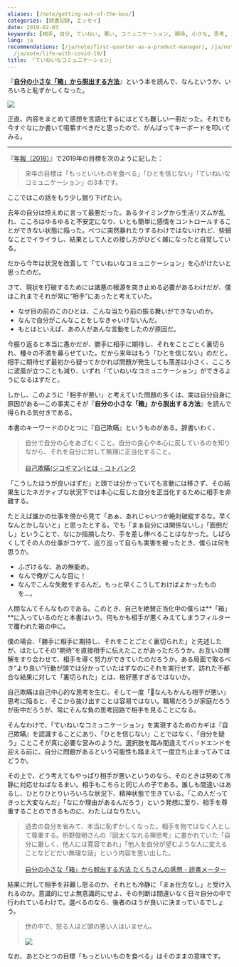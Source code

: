 ```yaml
---
aliases: [/note/getting-out-of-the-box/]
categories: [読書記録, エッセイ]
date: 2019-02-03
keywords: [相手, 自分, ていねい, 悪い, コミュニケーション, 期待, 小さな, 思考, 正当, 原因]
lang: ja
recommendations: [/ja/note/first-quarter-as-a-product-manager/, /ja/note/dmm-eikaiwa/,
  /ja/note/life-with-covid-19/]
title: 「ていねいなコミュニケーション」
---
```


『**[自分の小さな「箱」から脱出する方法](https://amzn.to/2CMhJ7p)**』という本を読んで、なんというか、いろいろと恥ずかしくなった。

<a href="https://www.amazon.co.jp/%E8%87%AA%E5%88%86%E3%81%AE%E5%B0%8F%E3%81%95%E3%81%AA%E3%80%8C%E7%AE%B1%E3%80%8D%E3%81%8B%E3%82%89%E8%84%B1%E5%87%BA%E3%81%99%E3%82%8B%E6%96%B9%E6%B3%95-%E3%82%A2%E3%83%BC%E3%83%93%E3%83%B3%E3%82%B8%E3%83%A3%E3%83%BC-%E3%82%A4%E3%83%B3%E3%82%B9%E3%83%86%E3%82%A3%E3%83%81%E3%83%A5%E3%83%BC%E3%83%88/dp/4479791779/ref=as_li_ss_il?ie=UTF8&qid=1548595288&sr=8-1&keywords=%E8%87%AA%E5%88%86%E3%81%AE%E7%AE%B1%E3%81%8B%E3%82%89%E8%84%B1%E5%87%BA%E3%81%99%E3%82%8B%E6%96%B9%E6%B3%95&linkCode=li2&tag=takuti-22&linkId=04d62dc7bcb5eafb742520b827808957&language=ja_JP" target="_blank"><img border="0" src="//ws-fe.amazon-adsystem.com/widgets/q?_encoding=UTF8&ASIN=4479791779&Format=_SL160_&ID=AsinImage&MarketPlace=JP&ServiceVersion=20070822&WS=1&tag=takuti-22&language=ja_JP" ></a><img src="https://ir-jp.amazon-adsystem.com/e/ir?t=takuti-22&language=ja_JP&l=li2&o=9&a=4479791779" width="1" height="1" border="0" alt="" style="border:none !important; margin:0px !important;" />

正直、内容をまとめて感想を言語化するにはとても難しい一冊だった。それでも今すぐなにか書いて咀嚼すべきだと思ったので、がんばってキーボードを叩いてみる。

<hr />

『[年報（2018）](http://takuti.hatenablog.com/entry/2018/12/01/194528)』で2019年の目標を次のように記した：

> 来年の目標は「もっといいものを食べる」「ひとを信じない」「ていねいなコミュニケーション」の3本です。

ここではこの話をもう少し掘り下げたい。

去年の自分は控えめに言って最悪だった。あるタイミングから生活リズムが乱れ、こころはゆるゆると不安定になり、いとも簡単に感情をコントロールすることができない状態に陥った。べつに突然暴れたりするわけではないけれど、些細なことでイライラし、結果として人との接し方がひどく雑になったと自覚している。

だから今年は状況を改善して「ていねいなコミュニケーション」を心がけたいと思ったのだ。

さて、現状を打破するためには諸悪の根源を突き止める必要があるわけだが、僕はこれまでそれが常に“相手”にあったと考えていた。

- なぜ目の前のこのひとは、こんな当たり前の振る舞いができないのか。
- なんで自分がこんなことをしなきゃいけないんだ。
- もとはといえば、あの人があんな言動をしたのが原因だ。

今振り返ると本当に愚かだが、勝手に相手に期待し、それをことごとく裏切られ、種々の不満を募らせていた。だから来年はもう「ひとを信じない」のだと。相手に期待せず最初から疑ってかかれば問題が発生しても落差は小さく、こころに波風が立つことも減り、いずれ「ていねいなコミュニケーション」ができるようになるはずだと。

しかし、このように「相手が悪い」と考えていた問題の多くは、実は自分自身に原因がある―この事実こそが『**自分の小さな「箱」から脱出する方法**』を読んで得られる気付きである。

本書のキーワードのひとつに『自己欺瞞』というものがある。辞書いわく、

> 自分で自分の心をあざむくこと。自分の良心や本心に反しているのを知りながら、それを自分に対して無理に正当化すること。<br /><br />[自己欺瞞(ジコギマン)とは - コトバンク](https://kotobank.jp/word/%E8%87%AA%E5%B7%B1%E6%AC%BA%E7%9E%9E-518609)

「こうしたほうが良いはずだ」と頭では分かっていても言動には移さず、その結果生じたネガティブな状況下では本心に反した自分を正当化するために相手を非難する。

たとえば誰かの仕事を傍から見て「あぁ、あれじゃいつか絶対破綻するな。早くなんとかしないと」と思ったとする。でも「まぁ自分には関係ないし」「面倒だし」ということで、なにか指摘したり、手を差し伸べることはなかった。しばらくしてその人の仕事がコケて、巡り巡って自らも実害を被ったとき、僕らは何を思うか。

- ふざけるな、あの無能め。
- なんで俺がこんな目に！
- なんでこんな失敗をするんだ。もっと早くこうしておけばよかったものを…。

人間なんてそんなものである。このとき、自己を絶賛正当化中の僕らは**「箱」**に入っているのだと本書はいう。何もかも相手が悪くみえてしまうフィルターで覆われた箱の中に。

僕の場合、「勝手に相手に期待し、それをことごとく裏切られた」と先述したが、はたしてその“期待”を直接相手に伝えたことがあっただろうか。お互いの理解をすり合わせて、相手を導く努力ができていたのだろうか。ある局面で取るべき“より良い”行動が頭では分かっていたはずなのにそれを実行せず、訪れた不都合な結果に対して「裏切られた」とは、格好悪すぎるではないか。

自己欺瞞は自己中心的な思考を生む。そして一度「なんもかんも相手が悪い」思考に陥ると、そこから抜け出すことは容易ではない。職場だろうが家庭だろうが街中だろうが、常にそんな負の思考回路で相手を見ることになる。

そんなわけで、「ていねいなコミュニケーション」を実現するためのカギは『自己欺瞞』を認識することにあり、「ひとを信じない」ことではなく、「自分を疑う」ことこそが真に必要な営みのようだ。選択肢を踏み間違えてバッドエンドを迎える前に、自分に問題があるという可能性も踏まえて一度立ち止まってみてはどうか。

その上で、どう考えてもやっぱり相手が悪いというのなら、そのときは努めて冷静に対応せねばなるまい。相手もこちらと同じ人の子である。誰しも間違いはあるし、ひとりひとりいろいろな状況下、精神状態で生きている。「この人だってきっと大変なんだ」「なにか理由があるんだろう」という発想に至り、相手を尊重することのできるものに、わたしはなりたい。

> 過去の自分を省みて、本当に恥ずかしくなった。相手を物ではなく人として尊重する。枡野俊明さんの『図太くなれる禅思考』に書かれていた「自分に厳しく、他人には寛容であれ」「他人を自分が望むような人に変えることなどどだい無理な話」という内容を思い出した。<br /><br />[自分の小さな「箱」から脱出する方法 たくちさんの感想 - 読書メーター](https://bookmeter.com/reviews/78213925)

結果に対して相手を非難し怒るのか、それとも冷静に「まぁ仕方なし」と受け入れるのか。意識的にせよ無意識的にせよ、その判断は間違いなく日々自分の中で行われているわけで。選べるのなら、後者のほうが良いに決まっているでしょう。

> 世の中で、怒る人ほど頭の悪い人はいません。<br /><br /><a href="https://www.amazon.co.jp/%E6%80%92%E3%82%89%E3%81%AA%E3%81%84%E3%81%93%E3%81%A8%E2%80%95%E5%BD%B9%E7%AB%8B%E3%81%A4%E5%88%9D%E6%9C%9F%E4%BB%8F%E6%95%99%E6%B3%95%E8%A9%B1%E3%80%881%E3%80%89-%E3%82%B5%E3%83%B3%E3%82%AC%E6%96%B0%E6%9B%B8-%E3%82%A2%E3%83%AB%E3%83%9C%E3%83%A0%E3%83%83%E3%83%AC-%E3%82%B9%E3%83%9E%E3%83%8A%E3%82%B5%E3%83%BC%E3%83%A9/dp/4901679201/ref=as_li_ss_il?_encoding=UTF8&qid=&sr=&linkCode=li1&tag=takuti-22&linkId=5fdd1eb56d5daaa737ec8a0747e4d04b&language=ja_JP" target="_blank"><img border="0" src="//ws-fe.amazon-adsystem.com/widgets/q?_encoding=UTF8&ASIN=4901679201&Format=_SL110_&ID=AsinImage&MarketPlace=JP&ServiceVersion=20070822&WS=1&tag=takuti-22&language=ja_JP" ></a><img src="https://ir-jp.amazon-adsystem.com/e/ir?t=takuti-22&language=ja_JP&l=li1&o=9&a=4901679201" width="1" height="1" border="0" alt="" style="border:none !important; margin:0px !important;" />

なお、あとひとつの目標「もっといいものを食べる」はそのままの意味です。